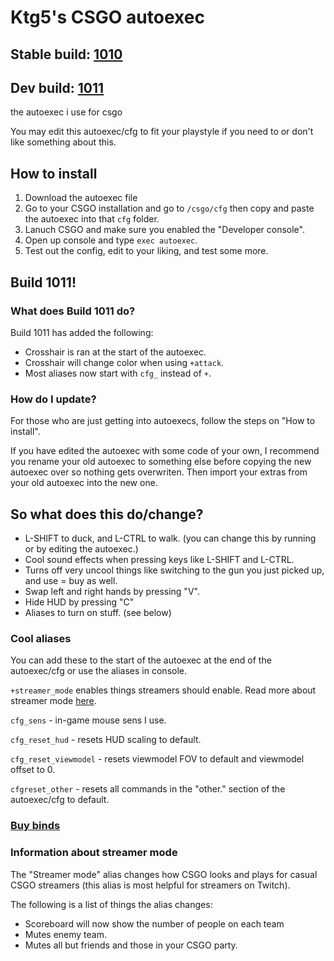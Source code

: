 # Ktg5's CSGO autoexec

## Stable build: [1010](https://github.com/ktg5/csgo-autoexec/releases)

## Dev build: [1011](https://github.com/ktg5/csgo-autoexec/archive/master.zip)

the autoexec i use for csgo

You may edit this autoexec/cfg to fit your playstyle if you need to or don't like something about this.

## How to install
1. Download the autoexec file
2. Go to your CSGO installation and go to `/csgo/cfg` then copy and paste the autoexec into that `cfg` folder.
3. Lanuch CSGO and make sure you enabled the "Developer console".
4. Open up console and type `exec autoexec`.
5. Test out the config, edit to your liking, and test some more.

## Build 1011!
### What does Build 1011 do?
Build 1011 has added the following:
- Crosshair is ran at the start of the autoexec.
- Crosshair will change color when using `+attack`.
- Most aliases now start with `cfg_` instead of `+`.

### How do I update?
For those who are just getting into autoexecs, follow the steps on "How to install".

If you have edited the autoexec with some code of your own, I recommend you rename your old autoexec to something else before copying the new autoexec over so nothing gets overwriten. Then import your extras from your old autoexec into the new one.

## So what does this do/change?
- L-SHIFT to duck, and L-CTRL to walk. (you can change this by running or by editing the autoexec.)
- Cool sound effects when pressing keys like L-SHIFT and L-CTRL.
- Turns off very uncool things like switching to the gun you just picked up, and use = buy as well.
- Swap left and right hands by pressing "V".
- Hide HUD by pressing "C"
- Aliases to turn on stuff. (see below)

### Cool aliases
You can add these to the start of the autoexec at the end of the autoexec/cfg or use the aliases in console.

`+streamer_mode` enables things streamers should enable. Read more about streamer mode [here](https://github.com/ktg5/csgo-autoexec#Information-about-streamer-mode).

`cfg_sens` - in-game mouse sens I use.

`cfg_reset_hud` - resets HUD scaling to default.

`cfg_reset_viewmodel` - resets viewmodel FOV to default and viewmodel offset to 0.

`cfgreset_other` - resets all commands in the "other." section of the autoexec/cfg to default.

### [Buy binds](https://github.com/ktg5/csgo-autoexec/blob/master/key-binds.png)

### Information about streamer mode
The "Streamer mode" alias changes how CSGO looks and plays for casual CSGO streamers (this alias is most helpful for streamers on Twitch). 

The following is a list of things the alias changes:
- Scoreboard will now show the number of people on each team
- Mutes enemy team.
- Mutes all but friends and those in your CSGO party.
